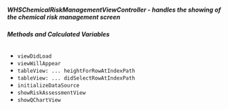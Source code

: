 ##### **WHSChemicalRiskManagementViewController** - handles the showing of the chemical risk management screen

###### **Methods and Calculated Variables**
- `viewDidLoad`
- `viewWillAppear`
- `tableView: ... heightForRowAtIndexPath`
- `tableView: ... didSelectRowAtIndexPath`
- `initializeDataSource`
- `showRiskAssessmentView`
- `showQChartView`